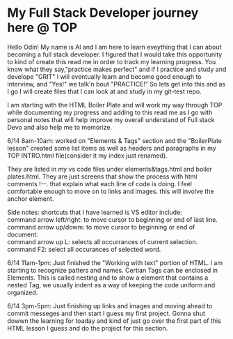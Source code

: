 # My Full Stack Developer journey here @ TOP

Hello Odin! My name is Al and I am here to learn eveything that I can about becoming a full stack developer. I figured that I would take this opportunity to kind of create this read me in order to track my learning progress. You know what they say,"practice makes perfect" and if I practice and study and develope "GRIT" I will eventually learn and become good enough to interview, and "Yes!" we talk'n bout "PRACTICE!" So lets get into this and as I go I will create files that I can look at and study in my git-test repo.

I am starting with the HTML Boiler Plate and will work my way through TOP while documenting my progress and adding to this read me as I go with personal notes that will help improve my overall understand of Full stack Devo and also help me to memorize.

6/14 8am-10am: worked on "Elements & Tags" section and the "BoilerPlate lesson" created some list items as well as headers and paragraphs in my TOP INTRO.html file(consider it my index just renamed).

They are listed in my vs code files under elements&tags.html and boiler plates.html. They are just screens that show the process with html comments !--. that explain what each line of code is doing. I feel comfortable enough to move on to links and images. this will involve the anchor element.

Side notes: shortcuts that I have learned is VS editor include:<br>
command arrow left/right: to move cursor to beginning or end of last line.<br> command arrow up/dowm: to move cursor to beginning or end of document.
<br> command arrow up L: selects all occurrances of current selection.
<br> command F2: select all occurances of selected word.

6/14 11am-1pm: Just finished the "Working with text" portion of HTML. I am starting to recognize patters and names. Certian Tags can be enclosed in Elements.
This is called nesting and to show a element that contains a nested Tag, we usually indent as a way of keeping the code uniform and organized.

6/14 3pm-5pm: Just finishing up links and images and moving ahead to commit messeges and then start I guess my first project. Gonna shut dowwn the learning for toaday and kind of just go over the first part of this HTML lesson I guess and do the project for this section.
